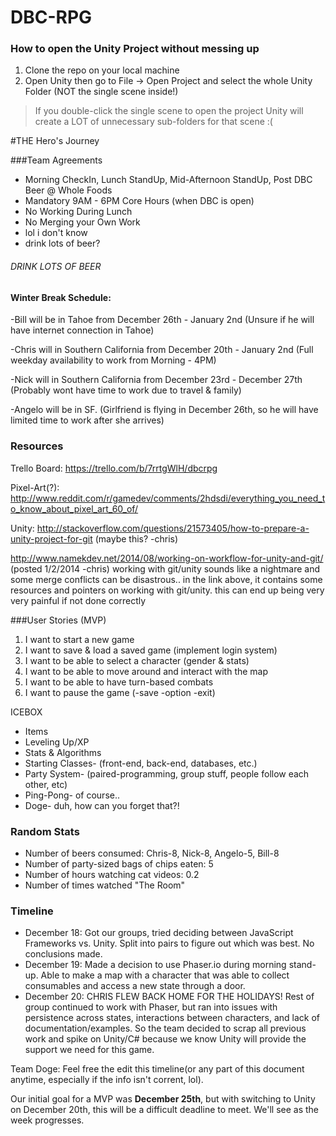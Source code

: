DBC-RPG
=======

### How to open the Unity Project without messing up

1. Clone the repo on your local machine
2. Open Unity then go to File -> Open Project and select the whole Unity Folder (NOT the single scene inside!)

> If you double-click the single scene to open the project Unity will create a LOT of unnecessary sub-folders for that scene :(

#THE Hero's Journey

###Team Agreements
- Morning CheckIn, Lunch StandUp, Mid-Afternoon StandUp, Post DBC Beer @ Whole Foods
- Mandatory 9AM - 6PM Core Hours (when DBC is open)
- No Working During Lunch
- No Merging your Own Work
- lol i don't know
- drink lots of beer?

###### DRINK LOTS OF BEER

#### Winter Break Schedule: 

-Bill will be in Tahoe from December 26th - January 2nd (Unsure if he will have internet connection in Tahoe)

-Chris will in Southern California from December 20th - January 2nd (Full weekday availability to work from Morning - 4PM)

-Nick will in Southern California from December 23rd - December 27th (Probably wont have time to work due to travel & family)

-Angelo will be in SF. (Girlfriend is flying in December 26th, so he will have limited time to work after she arrives)

### Resources

Trello Board: https://trello.com/b/7rrtgWlH/dbcrpg

Pixel-Art(?): http://www.reddit.com/r/gamedev/comments/2hdsdi/everything_you_need_to_know_about_pixel_art_60_of/

Unity: http://stackoverflow.com/questions/21573405/how-to-prepare-a-unity-project-for-git (maybe this? -chris)

http://www.namekdev.net/2014/08/working-on-workflow-for-unity-and-git/ (posted 1/2/2014 -chris)
working with git/unity sounds like a nightmare and some merge conflicts can be disastrous..
in the link above, it contains some resources and pointers on working with git/unity.
this can end up being very very painful if not done correctly




###User Stories (MVP)

<ol>
  <li>I want to start a new game</li>
  <li>I want to save & load a saved game (implement login system)</li>
  <li>I want to be able to select a character (gender & stats)</li>
  <li>I want to be able to move around and interact with the map</li>
  <li>I want to be able to have turn-based combats</li>
  <li>I want to pause the game (-save -option -exit)</li>
</ol>

ICEBOX

- Items
- Leveling Up/XP
- Stats & Algorithms
- Starting Classes- (front-end, back-end, databases, etc.)
- Party System- (paired-programming, group stuff, people follow each other, etc)
- Ping-Pong- of course..
- Doge- duh, how can you forget that?!


### Random Stats
- Number of beers consumed: Chris-8, Nick-8, Angelo-5, Bill-8
- Number of party-sized bags of chips eaten: 5
- Number of hours watching cat videos: 0.2
- Number of times watched "The Room"

### Timeline
- December 18: Got our groups, tried deciding between JavaScript Frameworks vs. Unity. Split into pairs to figure out which was best. No conclusions made.
- December 19: Made a decision to use Phaser.io during morning stand-up. Able to make a map with a character that was able to collect consumables and access a new state through a door.
- December 20: CHRIS FLEW BACK HOME FOR THE HOLIDAYS! Rest of group continued to work with Phaser, but ran into issues with persistence across states, interactions between characters, and lack of documentation/examples. So the team decided to scrap all previous work and spike on Unity/C# because we know Unity will provide the support we need for this game.

Team Doge: Feel free the edit this timeline(or any part of this document anytime, especially if the info isn't corrent, lol).

Our initial goal for a MVP was **December 25th**, but with switching to Unity on December 20th, this will be a difficult deadline to meet. We'll see as the week progresses.

